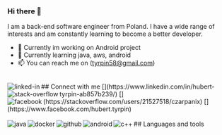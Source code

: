 ### Hi there 👋

I am a back-end software engineer from Poland. I have a wide range of interests and am constantly learning to become a better developer. 
- 🔭 Currently im working on Android project 
- 🌱 Currently learning java, aws, android 
- 📫 You can reach me on (tyrpin58@gmail.com)



<br> 
## Connect with me 
[<img align="left" alt="linked-in" src="https://img.shields.io/badge/linkedin-%230077B5.svg?&style=for-the-badge&logo=linkedin&logoColor=white" />](https://www.linkedin.com/in/hubert-tyrpin-ab857b239/)
[<img align="left" alt="stack-overflow" src="https://img.shields.io/badge/stack%20overflow-FE7A16?logo=stack-overflow&logoColor=white&style=for-the-badge" />](https://stackoverflow.com/users/21527518/czarpanix)
[<img align="left" alt="facebook" src="https://img.shields.io/badge/facebook-%231877F2.svg?&style=for-the-badge&logo=facebook&logoColor=white" />](https://www.facebook.com/hubert.tyrpin)<br>


<br> 
 ## Languages and tools
<img align="left" alt="java" src="https://img.shields.io/badge/java-%23ED8B00.svg?&style=for-the-badge&logo=java&logoColor=white" />
<img align="left" alt="docker" src="https://img.shields.io/badge/docker-%230db7ed.svg?&style=for-the-badge&logo=docker&logoColor=white" />
<img align="left" alt="github" src="https://img.shields.io/badge/github-%23121011.svg?&style=for-the-badge&logo=github&logoColor=white" />
<img align="left" alt="android" src="https://img.shields.io/badge/android-%233DDC84.svg?&style=for-the-badge&logo=android&logoColor=white" />
<img align="left" alt="c++" src="https://img.shields.io/badge/c++-%2300599C.svg?&style=for-the-badge&logo=c%2B%2B&logoColor=white" /><br>
<br>
